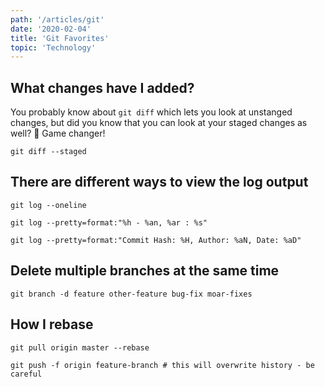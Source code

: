 ```yaml
---
path: '/articles/git'
date: '2020-02-04'
title: 'Git Favorites'
topic: 'Technology'
---
```


## What changes have I added?
You probably know about `git diff` which lets you look at unstanged changes, but did you know that you can look at your staged changes as well?  🙌 Game changer!
```
git diff --staged
```

## There are different ways to view the log output

    git log --oneline

    git log --pretty=format:"%h - %an, %ar : %s"

    git log --pretty=format:"Commit Hash: %H, Author: %aN, Date: %aD"

## Delete multiple branches at the same time
```
git branch -d feature other-feature bug-fix moar-fixes
```

## How I rebase
    git pull origin master --rebase  

    git push -f origin feature-branch # this will overwrite history - be careful